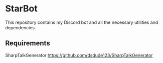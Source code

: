 # StarBot

This repository contains my Discord bot and all the necessary utilities and dependencies.

## Requirements
SharpTalkGenerator https://github.com/dsdude123/SharpTalkGenerator
